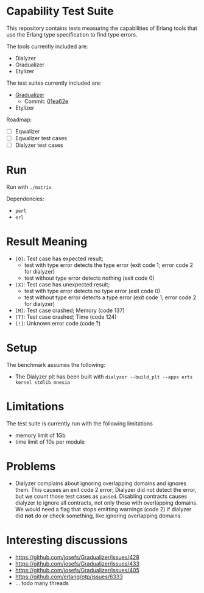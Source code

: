 # Capability Test Suite

This repository contains tests measuring the capabilities of Erlang tools that use the Erlang type specification to find type errors.

The tools currently included are:

* Dialyzer
* Gradualizer
* Etylizer

The test suites currently included are:

* [Gradualizer](https://github.com/josefs/Gradualizer)
  * Commit: [01ea62e](https://github.com/josefs/Gradualizer/commit/01ea62e117d99eb163971f793433e4033b104137)
* Etylizer


Roadmap:

* [ ] Eqwalizer
* [ ] Eqwalizer test cases
* [ ] Dialyzer test cases

# Run

Run with `./matrix`

Dependencies:

* `perl`
* `erl`

# Result Meaning

* `[O]`: Test case has expected result; 
  * test with type error detects the type error (exit code 1; error code 2 for dialyzer)
  * test without type error detects nothing (exit code 0)
* `[X]`: Test case has unexpected result; 
  * test with type error detects no type error (exit code 0)
  * test without type error detects a type error (exit code 1; error code 2 for dialyzer)
* `[M]`: Test case crashed; Memory (code 137)
* `[T]`: Test case crashed; Time (code 124)
* `[!]`: Unknown error code (code ?)



# Setup

The benchmark assumes the following:

* The Dialyzer plt has been built with `dialyzer --build_plt --apps erts kernel stdlib mnesia`

# Limitations

The test suite is currently run with the following limitations

* memory limit of 1Gb
* time limit of 10s per module

# Problems

* Dialyzer complains about ignoring overlapping domains and ignores them.
  This causes an exit code 2 error; Dialyzer did not detect the
  error, but we count those test cases as `passed`. Disabling contracts causes
  dialyzer to ignore all contracts, not only those with overlapping domains. We
  would need a flag that stops emitting warnings (code 2) if dialyzer did
  **not** do or check something, like ignoring overlapping domains.


# Interesting discussions

* https://github.com/josefs/Gradualizer/issues/428
* https://github.com/josefs/Gradualizer/issues/433
* https://github.com/josefs/Gradualizer/issues/405
* https://github.com/erlang/otp/issues/6333
* ... todo many threads
